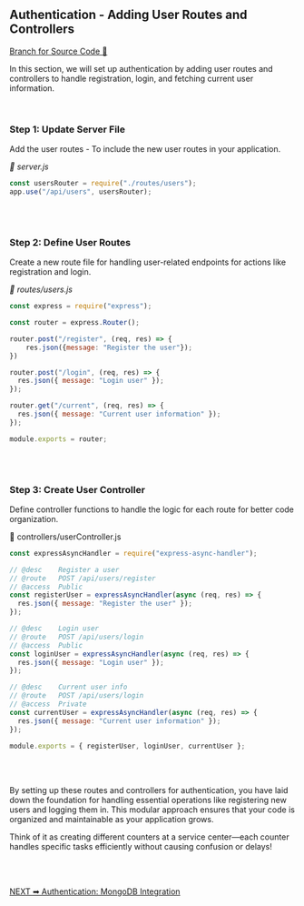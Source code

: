 ## Authentication - Adding User Routes and Controllers
[Branch for Source Code 📂](https://github.com/RajonDey/node-express-quickstart/tree/5.0-Authentication-Adding-User-Routes-and-Controllers)

In this section, we will set up authentication by adding user routes and controllers to handle registration, login, and fetching current user information.

<br>

### Step 1: Update Server File
Add the user routes - To include the new user routes in your application.

_📂 server.js_
```jsx
const usersRouter = require("./routes/users");
app.use("/api/users", usersRouter);
```
<br>
<br>

### Step 2: Define User Routes
Create a new route file for handling user-related endpoints for actions like registration and login.

_📂 routes/users.js_ 
```jsx
const express = require("express");

const router = express.Router();

router.post("/register", (req, res) => {
    res.json({message: "Register the user"});
})

router.post("/login", (req, res) => {
  res.json({ message: "Login user" });
});

router.get("/current", (req, res) => {
  res.json({ message: "Current user information" });
});

module.exports = router;
```

<br>
<br>

### Step 3: Create User Controller
Define controller functions to handle the logic for each route for better code organization.

📂 controllers/userController.js
```jsx
const expressAsyncHandler = require("express-async-handler");

// @desc    Register a user
// @route   POST /api/users/register
// @access  Public
const registerUser = expressAsyncHandler(async (req, res) => {
  res.json({ message: "Register the user" });
});

// @desc    Login user
// @route   POST /api/users/login
// @access  Public
const loginUser = expressAsyncHandler(async (req, res) => {
  res.json({ message: "Login user" });
});

// @desc    Current user info
// @route   POST /api/users/login
// @access  Private
const currentUser = expressAsyncHandler(async (req, res) => {
  res.json({ message: "Current user information" });
});

module.exports = { registerUser, loginUser, currentUser };
```

<br>
<br>

By setting up these routes and controllers for authentication, you have laid down the foundation for handling essential operations like registering new users and logging them in. This modular approach ensures that your code is organized and maintainable as your application grows.

Think of it as creating different counters at a service center—each counter handles specific tasks efficiently without causing confusion or delays!

<br>
<br>

[NEXT ➡ Authentication: MongoDB Integration](https://github.com/RajonDey/node-express-quickstart/blob/main/STEPS/step-7.1.md)
